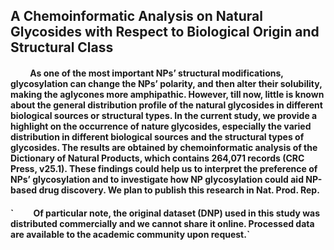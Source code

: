 ## A Chemoinformatic Analysis on Natural Glycosides with Respect to Biological Origin and Structural Class

<h4> &emsp;&emsp; As one of the most important NPs’ structural modifications, glycosylation can change the NPs’ polarity, and then alter their solubility, making the aglycones more amphipathic. However, till now, little is known about the general distribution profile of the natural glycosides in different biological sources or structural types. In the current study, we provide a highlight on the occurrence of nature glycosides, especially the varied distribution in different biological sources and the structural types of glycosides. The results are obtained by chemoinformatic analysis of the Dictionary of Natural Products, which contains 264,071 records (CRC Press, v25.1). These findings could help us to interpret the preference of NPs’ glycosylation and to investigate how NP glycosylation could aid NP-based drug discovery. We plan to publish this research in Nat. Prod. Rep. </h4>
<h4> `&emsp;&emsp; Of particular note, the original dataset (DNP) used in this study was distributed commercially and we cannot share it online. Processed data are available to the academic community upon request.`</h4>

